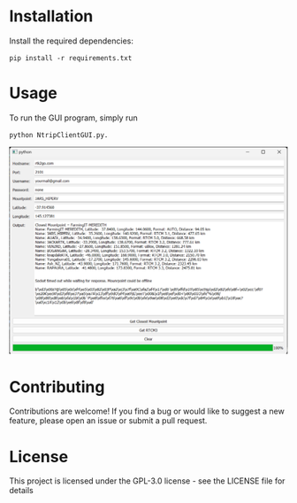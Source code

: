 

# Installation
Install the required dependencies:
```
pip install -r requirements.txt
```
# Usage
To run the GUI program, simply run
```
python NtripClientGUI.py.
```
![APP Screenshot](Screenshots/UI.PNG)

# Contributing
Contributions are welcome! If you find a bug or would like to suggest a new feature, please open an issue or submit a pull request.

# License
This project is licensed under the GPL-3.0 license - see the LICENSE file for details
 

